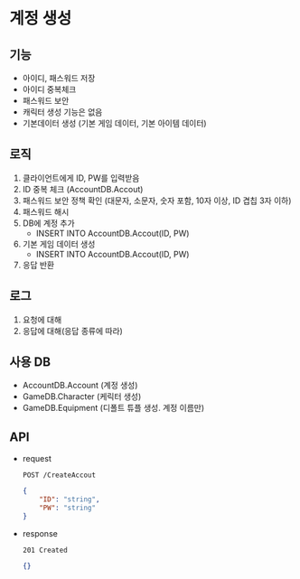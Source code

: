 # 계정 생성

## 기능
* 아이디, 패스워드 저장
* 아이디 중복체크
* 패스워드 보안
* 캐릭터 생성 기능은 없음
* 기본데이터 생성 (기본 게임 데이터, 기본 아이템 데이터)

## 로직
1. 클라이언트에게 ID, PW를 입력받음
2. ID 중복 체크 (AccountDB.Accout)
3. 패스워드 보안 정책 확인 (대문자, 소문자, 숫자 포함, 10자 이상, ID 겹칩 3자 이하)
4. 패스워드 해시
5. DB에 계정 추가
    * INSERT INTO AccountDB.Accout(ID, PW)
6. 기본 게임 데이터 생성 
    * INSERT INTO AccountDB.Accout(ID, PW)
6. 응답 반환


## 로그
1. 요청에 대해
2. 응답에 대해(응답 종류에 따라)

## 사용 DB
* AccountDB.Account (계정 생성)
* GameDB.Character (케릭터 생성)
* GameDB.Equipment (디폴트 튜플 생성. 계정 이름만)

## API
* request
    
    `POST /CreateAccout`
    ``` JSON
    {
        "ID": "string",
        "PW": "string"
    }
    ```
* response

    `201 Created`
    ``` JSON
    {}
    ```